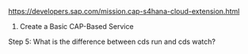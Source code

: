 https://developers.sap.com/mission.cap-s4hana-cloud-extension.html

1. Create a Basic CAP-Based Service

Step 5: 
  What is the difference between cds run and cds watch?